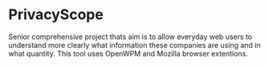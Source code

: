 # PrivacyScope
Senior comprehensive project thats aim is to allow everyday web users to understand more clearly what information these companies are using and in what quantity. This tool uses OpenWPM and Mozilla browser extentions.
